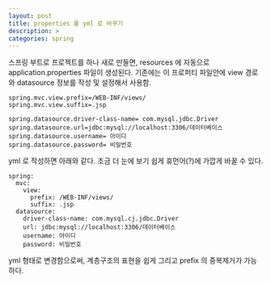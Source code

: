 ```yaml
---
layout: post
title: properties 를 yml 로 바꾸기
description: >
categories: spring
---
```


스프링 부트로 프로젝트를 하나 새로 만들면, resources 에 자동으로 application.properties 파일이 생성된다.
기존에는 이 프로퍼티 파일안에 view 경로와 datasource 정보를 작성 및 설정해서 사용함.

```
spring.mvc.view.prefix=/WEB-INF/views/
spring.mvc.view.suffix=.jsp

spring.datasource.driver-class-name= com.mysql.jdbc.Driver
spring.datasource.url=jdbc:mysql://localhost:3306/데이터베이스
spring.datasource.username= 아이디
spring.datasource.password= 비밀번호

```

yml 로 작성하면 아래와 같다.
조금 더 눈에 보기 쉽게 휴먼어(?)에 가깝게 바꿀 수 있다.

```
spring:
  mvc:
    view:
      prefix: /WEB-INF/views/
      suffix: .jsp
  datasource:
    driver-class-name: com.mysql.cj.jdbc.Driver
    url: jdbc:mysql://localhost:3306/데이터베이스
    username: 아이디
    password: 비밀번호

```


yml 형태로 변경함으로써,
계층구조의 표현을 쉽게 그리고 prefix 의 중복제거가 가능하다.


